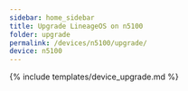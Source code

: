 ```yaml
---
sidebar: home_sidebar
title: Upgrade LineageOS on n5100
folder: upgrade
permalink: /devices/n5100/upgrade/
device: n5100
---
```

{% include templates/device_upgrade.md %}
